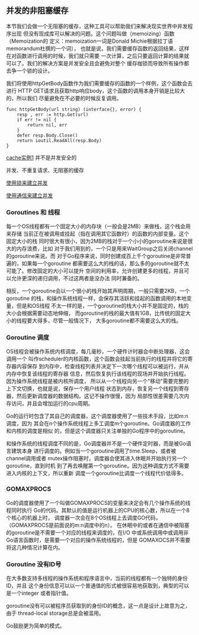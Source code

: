 
## 并发的非阻塞缓存

本节我们会做一个无阻塞的缓存，这种工具可以帮助我们来解决现实世界中并发程序出现
但没有现成库可以解决的问题。这个问题叫做（memoizing）函数（Memoization的
定义：memoization一词是Donald Michie根据拉丁语memorandum杜撰的一个词），
也就是说，我们需要缓存函数的返回结果，这样在对函数进行调用的时候，我们就只需要
一次计算，之后只要返回计算的结果就可以了。我们的解决方案是并发安全且会避免对整个
缓存枷锁而导致所有操作都去争一个锁的设计。

我们将使用httpGetBody函数作为我们需要缓存的函数的一个样例，这个函数会去进行
HTTP GET请求且获取http响应body，这个函数的调用本身开销是比较大的，所以我们
尽量避免在不必要的时候反复调用。

```
func httpGetBody(url string) (interface{}, error) {
    resp , err := http.Get(url)
    if err != nil {
        return nil, err
    }
    defer resp.Body.Close()
    return ioutil.ReadAll(resp.Body)
}
```

[cache实例1](memo1/memo.go) 并不是并发安全的

并发、不重复请求、无阻塞的缓存

[使用锁来建立并发](memo2/memo.go)

[使用通信来建立并发](memo3/memo.go)

### Goroutines 和 线程

每一个OS线程都有一个固定大小的内存块（一般会是2MB）来做栈，这个栈会用来存储
当前正在被调用或挂起（指在调用其它函数时）的函数的内部变量。这个固定大小的栈
同时很大有很小，因为2MB的栈对于一个小小的goroutine来说是很大的内存浪费，比如
对于我们用到的，一个只是用来WaitGroup之后关闭channel的goroutine来说。而
对于Go程序来说，同时创建成百上千个goroutine是非常普遍的，如果每一个goroutine
都需要这么大的栈的话，那么多的goroutine就不太可能了。修改固定的大小可以提升
空间的利用率，允许创建更多的线程，并且可以允许更深的递归调用，不过这两者是没办法
同时兼备的。

相反，一个goroutine会以一个很小的栈开始其声明周期，一般只需要2KB，一个goroutine
的栈，和操作系统线程一样，会保存其活跃和挂起的函数调用的本地变量，但是和OS线程
不太一样的是，一个goroutine的栈大小并不是固定的，栈的大小会根据需要动态地伸缩，
而goroutine的栈的最大值有1GB，比传统的固定大小的线程要大得多，尽管一般情况下，
大多goroutine都不需要这么大的栈。

### Goroutine 调度

OS线程会被操作系统内核调度，每几毫秒，一个硬件计时器会中断处理器，这会调用一个
叫作scheduler的内核函数，这个函数会挂起当前执行的线程并将它的寄存器内容保存
到内存中，检查线程列表并决定下一次哪个线程可以被运行，并从内存中恢复该线程的寄存器
信息，然后恢复执行该线程的现场并开始执行线程。因为操作系统线程是被内核所调度，
所以从一个线程向另一个"移动"需要完整的上下文切换，也就是说，保存一个用户线程
状态到内存，恢复另一个线程到寄存器，然后更新调度器的数据结构。这记不操作很慢，因为
局部性很差需要几次内存访问，并且会增加运行的cpu周期。

Go的运行时包含了其自己的调度器，这个调度器使用了一些技术手段，比如m:n调度，因为
其会在n个操作系统线程上多工调度m个goroutine。Go调度器的工作和内核的调度是相似
的，但是这个调度器只关注单独的Go程序中的goroutine。

和操作系统的线程调度不同的是，Go调度器并不是一个硬件定时器，而是被Go语言建筑本身
进行调度的。例如当一个goroutine调用了time.Sleep，或者被channel调用或者
mutex操作阻塞时，调度器会使其进入休眠并开始执行另一个goroutine，直到时机
到了再去唤醒第一个goroutine。因为这种调度方式不需要进入内核的上下文，所以重新
调度一个goroutine比调度一个线程代价低得多。

### GOMAXPROCS

Go的调度器使用了一个叫做GOMAXPROCS的变量来决定会有几个操作系统的线程同时执行
Go的代码。其默认的值是运行机器上的CPU的核心数，所以在一个8个核心的机器上时，
调度器一次会在8个OS线程上去调度GO代码，（GOMAXPROCS是前面说的m:n调度中的n）。
在休眠中的或者在通信中被阻塞的goroutine是不需要一个对应的线程来调度的，在I/O
中或系统调用中或调用非Go语言函数时，是需要一个对应的操作系统线程的，但是
GOMAXOCS并不需要将这几种情况计算在内。

### Goroutine 没有ID号

在大多数支持多线程的操作系统和程序语言中，当前的线程都有一个独特的身份ID，并且
这个身份信息可以以一个普通值的形式被很容易地获取到，典型的可以是一个integer
或者指针值。

goroutine没有可以被程序员获取到的身份ID的概念，这一点是设计上故意为之，由于
thread-local storage总是会被滥用。

Go鼓励更为简单的模式。



















